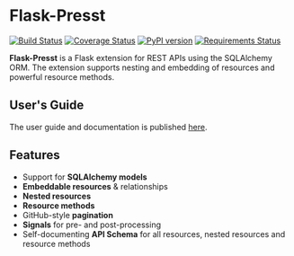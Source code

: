 # Flask-Presst

[![Build Status](https://travis-ci.org/biosustain/flask-presst.png)](https://travis-ci.org/biosustain/flask-presst)
[![Coverage Status](https://coveralls.io/repos/biosustain/flask-presst/badge.png?branch=master)](https://coveralls.io/r/biosustain/flask-presst?branch=master)
[![PyPI version](https://badge.fury.io/py/Flask-Presst.png)](http://badge.fury.io/py/Flask-Presst)
[![Requirements Status](https://requires.io/github/biosustain/flask-presst/requirements.png?branch=master)](https://requires.io/github/biosustain/flask-presst/requirements/?branch=master)

**Flask-Presst** is a Flask extension for REST APIs using the SQLAlchemy ORM. The extension
supports nesting and embedding of resources and powerful resource methods.

## User's Guide

The user guide and documentation is published [here](http://flask-presst.readthedocs.org/en/latest/).

## Features

- Support for **SQLAlchemy models**
- **Embeddable resources** & relationships
- **Nested resources**
- **Resource methods**
- GitHub-style **pagination**
- **Signals** for pre- and post-processing
- Self-documenting **API Schema** for all resources, nested resources and resource methods
